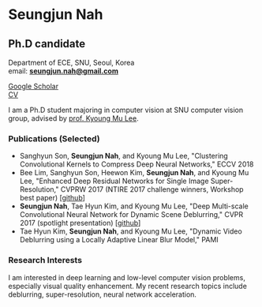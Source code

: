
<!-- <img align="right" width="250" height=250 src="images/snah.png"> -->

# Seungjun Nah

<!-- <img align="right" width="250" height=250 src="images/snah.png"> -->

## Ph.D candidate
Department of ECE, SNU, Seoul, Korea  
email: **seungjun.nah@gmail.com**

[Google Scholar](https://scholar.google.co.kr/citations?user=hEr2AKsAAAAJ&hl=en) \
[CV](cv.pdf)

I am a Ph.D student majoring in computer vision at SNU computer vision group, advised by [prof. Kyoung Mu Lee](https://cv.snu.ac.kr/index.php/faculty/).


### Publications (Selected)

* Sanghyun Son, **Seungjun Nah**, and Kyoung Mu Lee, "Clustering Convolutional Kernels to Compress Deep Neural Networks," ECCV 2018
* Bee Lim, Sanghyun Son, Heewon Kim, **Seungjun Nah**, and Kyoung Mu Lee, "Enhanced Deep Residual Networks for Single Image Super-Resolution," CVPRW 2017 (NTIRE 2017 challenge winners, Workshop best paper) [[github](https://github.com/LimBee/NTIRE2017)]
* **Seungjun Nah**, Tae Hyun Kim, and Kyoung Mu Lee, "Deep Multi-scale Convolutional Neural Network for Dynamic Scene Deblurring," CVPR 2017 (spotlight presentation) [[github](https://github.com/SeungjunNah/DeepDeblur_release)]
* Tae Hyun Kim, **Seungjun Nah**, and Kyoung Mu Lee, "Dynamic Video Deblurring using a Locally Adaptive Linear Blur Model," PAMI


### Research Interests

I am interested in deep learning and low-level computer vision problems, especially visual quality enhancement. 
My recent research topics include deblurring, super-resolution, neural network acceleration.
